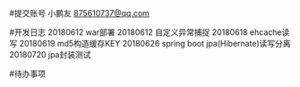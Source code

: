 #提交账号
小鹏友 <875610737@qq.com>

#开发日志
20180612 war部署
20180612 自定义异常捕捉
20180618 ehcache读写
20180619 md5构造缓存KEY
20180626 spring boot jpa(Hibernate)读写分离
20180720 jpa封装测试

#待办事项
